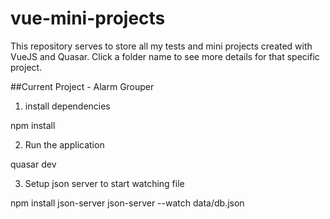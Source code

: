 # vue-mini-projects
This repository serves to store all my tests and mini projects created with VueJS and Quasar. Click a folder name to see more details for that specific project.


##Current Project - Alarm Grouper

1. install dependencies

npm install

2. Run the application

quasar dev

3. Setup json server to start watching file

npm install json-server
json-server --watch data/db.json
